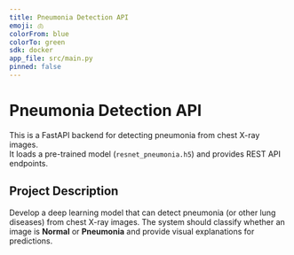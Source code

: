 ```yaml
---
title: Pneumonia Detection API
emoji: 🫁
colorFrom: blue
colorTo: green
sdk: docker
app_file: src/main.py
pinned: false
---
```



# Pneumonia Detection API

This is a FastAPI backend for detecting pneumonia from chest X-ray images.  
It loads a pre-trained model (`resnet_pneumonia.h5`) and provides REST API endpoints.


## Project Description
Develop a deep learning model that can detect pneumonia (or other lung diseases) from chest X-ray images. The system should classify whether an image is **Normal** or **Pneumonia** and provide visual explanations for predictions.